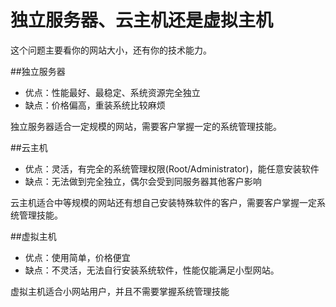 <!-- --- tag: 客户中心 导购 -->
# 独立服务器、云主机还是虚拟主机
这个问题主要看你的网站大小，还有你的技术能力。

##独立服务器

*  优点：性能最好、最稳定、系统资源完全独立
*  缺点：价格偏高，重装系统比较麻烦

独立服务器适合一定规模的网站，需要客户掌握一定的系统管理技能。

##云主机

*  优点：灵活，有完全的系统管理权限(Root/Administrator)，能任意安装软件
*  缺点：无法做到完全独立，偶尔会受到同服务器其他客户影响

云主机适合中等规模的网站还有想自己安装特殊软件的客户，需要客户掌握一定系统管理技能。

##虚拟主机

*  优点：使用简单，价格便宜
*  缺点：不灵活，无法自行安装系统软件，性能仅能满足小型网站。

虚拟主机适合小网站用户，并且不需要掌握系统管理技能